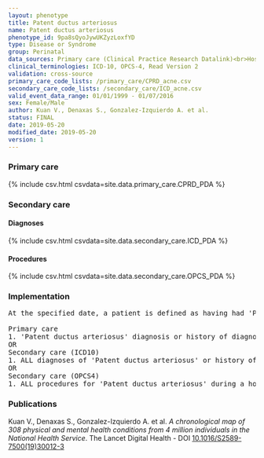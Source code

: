 ```yaml
---
layout: phenotype
title: Patent ductus arteriosus
name: Patent ductus arteriosus
phenotype_id: 9pa8sQyoJywUKZyzLoxfYD 
type: Disease or Syndrome
group: Perinatal
data_sources: Primary care (Clinical Practice Research Datalink)<br>Hospitalizations (Hospital Episode Statistics) 
clinical_terminologies: ICD-10, OPCS-4, Read Version 2 
validation: cross-source
primary_care_code_lists: /primary_care/CPRD_acne.csv
secondary_care_code_lists: /secondary_care/ICD_acne.csv
valid_event_data_range: 01/01/1999 - 01/07/2016
sex: Female/Male
author: Kuan V., Denaxas S., Gonzalez-Izquierdo A. et al.
status: FINAL
date: 2019-05-20
modified_date: 2019-05-20
version: 1
---
```

### Primary care 
{% include csv.html csvdata=site.data.primary_care.CPRD_PDA %}
### Secondary care 
#### Diagnoses 
{% include csv.html csvdata=site.data.secondary_care.ICD_PDA %}
#### Procedures 
{% include csv.html csvdata=site.data.secondary_care.OPCS_PDA %}
### Implementation 
<pre>At the specified date, a patient is defined as having had 'Patent ductus arteriosus' IF they meet the criteria for any of the following on or before the specified date. The earliest date on which the individual meets any of the following criteria on or before the specified date is defined as the first event date:

Primary care
1. 'Patent ductus arteriosus' diagnosis or history of diagnosis or procedure during a consultation 
OR
Secondary care (ICD10)
1. ALL diagnoses of 'Patent ductus arteriosus' or history of diagnosis during a hospitalization
OR
Secondary care (OPCS4)
1. ALL procedures for 'Patent ductus arteriosus' during a hospitalization</pre> 
 
### Publications 
Kuan V., Denaxas S., Gonzalez-Izquierdo A. et al. _A chronological map of 308 physical and mental health conditions from 4 million individuals in the National Health Service_. The Lancet Digital Health - DOI <a href='https://www.thelancet.com/journals/landig/article/PIIS2589-7500(19)30012-3/fulltext'>10.1016/S2589-7500(19)30012-3</a>